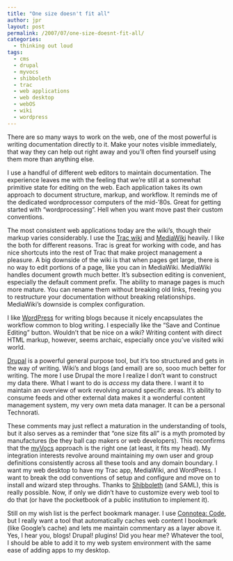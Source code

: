 ```yaml
---
title: "One size doesn't fit all"
author: jpr
layout: post
permalink: /2007/07/one-size-doesnt-fit-all/
categories:
  - thinking out loud
tags:
  - cms
  - drupal
  - myvocs
  - shibboleth
  - trac
  - web applications
  - web desktop
  - webOS
  - wiki
  - wordpress
---
```

There are so many ways to work on the web, one of the most powerful is writing documentation directly to it. Make your notes visible immediately, that way they can help out right away and you&#8217;ll often find yourself using them more than anything else.

I use a handful of different web editors to maintain documentation. The experience leaves me with the feeling that we&#8217;re still at a somewhat primitive state for editing on the web. Each application takes its own approach to document structure, markup, and workflow. It reminds me of the dedicated wordprocessor computers of the mid-&#8217;80s. Great for getting started with &#8220;wordprocessing&#8221;. Hell when you want move past their custom conventions.

The most consistent web applications today are the wiki&#8217;s, though their markup varies considerably. I use the [Trac wiki][1] and [MediaWiki][2] heavily. I like the both for different reasons. Trac is great for working with code, and has nice shortcuts into the rest of Trac that make project management a pleasure. A big downside of the wiki is that when pages get large, there is no way to edit portions of a page, like you can in MediaWiki. MediaWiki handles document growth much better. It&#8217;s subsection editing is convenient, especially the default comment prefix. The ability to manage pages is much more mature. You can rename them without breaking old links, freeing you to restructure your documentation without breaking relationships. MediaWiki&#8217;s downside is complex configuration.

I like [WordPress][3] for writing blogs because it nicely encapsulates the workflow common to blog writing. I especially like the &#8220;Save and Continue Editing&#8221; button. Wouldn&#8217;t that be nice on a wiki? Writing content with direct HTML markup, however, seems archaic, especially once you&#8217;ve visited wiki world.

[Drupal][4] is a powerful general purpose tool, but it&#8217;s too structured and gets in the way of writing. Wiki&#8217;s and blogs (and email) are so, sooo much better for writing. The more I use Drupal the more I realize I don&#8217;t want to construct my data there. What I want to do is *access* my data there. I want it to maintain an overview of work revolving around specific areas. It&#8217;s ability to consume feeds and other external data makes it a wonderful <ahem> content management system, my very own meta data manager. It can be a personal Technorati. 

These comments may just reflect a maturation in the understanding of tools, but it also serves as a reminder that &#8220;one size fits all&#8221; is a myth promoted by manufactures (be they ball cap makers or web developers). This reconfirms that the [myVocs][5] approach is the right one (at least, it fits my head). My integration interests revolve around maintaining my own user and group definitions consistently across all these tools and any domain boundary. I want my web desktop to have my Trac app, MediaWiki, and WordPress. I want to break the odd conventions of setup and configure and move on to install and wizard step throughs. Thanks to [Shibboleth][6] (and SAML), this is really possible. Now, if only we didn&#8217;t have to customize every web tool to do that (or have the pocketbook of a public institution to implement it).

Still on my wish list is the perfect bookmark manager. I use [Connotea: Code][7], but I really want a tool that automatically caches web content I bookmark (like Google&#8217;s cache) and lets me maintain commentary as a layer above it. Yes, I hear you, blogs! Drupal! plugins! Did you hear me? Whatever the tool, I should be able to add it to my web system environment with the same ease of adding apps to my desktop.

 [1]: http://trac.edgewall.org/
 [2]: http://www.mediawiki.org/wiki/MediaWiki
 [3]: http://wordpress.org
 [4]: http://drupal.org
 [5]: http://myvocs.org
 [6]: http://shibboleth.internet2.edu
 [7]: http://www.connotea.org/code